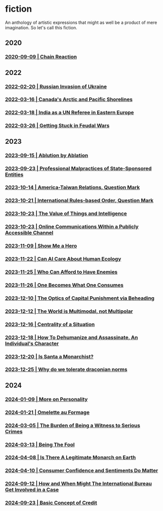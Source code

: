 # fiction

An anthology of artistic expressions that might as well be a product of mere imagination. So let's call this fiction.

## 2020 

### [2020-09-09 | Chain Reaction](https://github.com/callthis/fiction/blob/master/chain-reaction.md)


## 2022 

### [2022-02-20 | Russian Invasion of Ukraine](https://github.com/callthis/fiction/blob/master/what-if-russia.md)

### [2022-03-16 | Canada's Arctic and Pacific Shorelines](https://github.com/callthis/fiction/blob/master/what-if-wars-reach-canada.md)

### [2022-03-18 | India as a UN Referee in Eastern Europe](https://github.com/callthis/fiction/blob/master/what-if-india-sent-peacekeepers-to-moldova.md)

### [2022-03-26 | Getting Stuck in Feudal Wars](https://github.com/callthis/fiction/blob/master/russia-nato-feudal-wars.md)


## 2023 

### [2023-09-15 | Ablution by Ablation](https://github.com/callthis/fiction/blob/master/ablution-by-ablation.md)

### [2023-09-23 | Professional Malpractices of State-Sponsored Entities](https://github.com/callthis/fiction/blob/master/professional-malpractices-of-state-sponsored-entities.md)

### [2023-10-14 | America-Taiwan Relations, Question Mark](https://github.com/callthis/fiction/blob/master/america-taiwan-relations-question-mark.md)

### [2023-10-21 | International Rules-based Order, Question Mark](https://github.com/callthis/fiction/blob/master/international-rules-based-order-question-mark.md)

### [2023-10-23 | The Value of Things and Intelligence](https://github.com/callthis/fiction/blob/master/the-value-of-things-and-intelligence.md)

### [2023-10-23 | Online Communications Within a Publicly Accessible Channel ](https://github.com/callthis/fiction/blob/master/online-comms.md)

### [2023-11-09 | Show Me a Hero](https://github.com/callthis/fiction/blob/master/show-me-a-hero.md)

### [2023-11-22 | Can AI Care About Human Ecology](https://github.com/callthis/fiction/blob/master/can-ai-care-about-human-ecology.md)

### [2023-11-25 | Who Can Afford to Have Enemies](https://github.com/callthis/fiction/blob/master/who-can-afford-to-have-enemies.md)

### [2023-11-26 | One Becomes What One Consumes](https://github.com/callthis/fiction/blob/master/one-becomes-what-one-consumes.md)

### [2023-12-10 | The Optics of Capital Punishment via Beheading](https://github.com/callthis/fiction/blob/master/optics-of-executions.md)

### [2023-12-12 | The World is Multimodal, not Multipolar](https://github.com/callthis/fiction/blob/master/geopolitics-is-multimodal-not-multipolar.md)

### [2023-12-16 | Centrality of a Situation](https://github.com/callthis/fiction/blob/master/centrality-of-a-situation.md)

### [2023-12-18 | How To Dehumanize and Assassinate, An Individual's Character](https://github.com/callthis/fiction/blob/master/how-to-dehumanize-and-assassinate-an-individuals-character.md)

### [2023-12-20 | Is Santa a Monarchist?](https://github.com/callthis/fiction/blob/master/is-santa-a-monarchist.md)

### [2023-12-25 | Why do we tolerate draconian norms](https://github.com/callthis/fiction/blob/master/why-do-we-tolerate-draconian-norms.md)


## 2024

### [2024-01-09 | More on Personality](https://github.com/callthis/fiction/blob/master/more-on-personality.md)

### [2024-01-21 | Omelette au Formage](https://github.com/callthis/fiction/blob/master/omelette-au-formage.md)

### [2024-03-05 | The Burden of Being a Witness to Serious Crimes](https://github.com/callthis/fiction/blob/master/the-burden-of-being-a-witness-to-serious-crimes.md)

### [2024-03-13 | Being The Fool](https://github.com/callthis/fiction/blob/master/being-the-fool.md)

### [2024-04-08 | Is There A Legitimate Monarch on Earth](https://github.com/callthis/fiction/blob/master/is-there-a-legitimatae-monarch-on-earth.md)

### [2024-04-10 | Consumer Confidence and Sentiments Do Matter](https://github.com/callthis/fiction/blob/master/consumer-confidence-and-sentiments-do-matter.md)

### [2024-09-12 | How and When Might The International Bureau Get Involved in a Case](https://github.com/callthis/fiction/blob/master/when_might_the_international_bureau_get_involved.md)

### [2024-09-23 | Basic Concept of Credit](https://github.com/callthis/fiction/blob/master/basic-concept-of-credit.md)